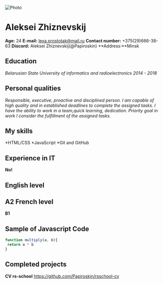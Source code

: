 ![Photo](https://ibb.co/rmmMx5W)

Aleksei Zhiznevskij
===================

**Age:** 24               **E-mail:** lexa.prostotak@mail.ru
                          **Contact number:** +375(29)666-38-63
                          **Discord:** Aleksei Zhiznevskij(@Papiroskin)
**Address:**Minsk


Education
----------
*Belarusian State University of informatics and radioelectronics 2014 - 2018*

Personal qualities
------------------

*Responsible, executive, proactive and disciplined person. I am capable of high quality and in established
deadlines to complete the assigned tasks. I have the ability to work in a team,quick learning, dedication.
Priority goal in work I consider the fulfillment of the assigned tasks.*

My skills
---------
*HTML/CSS
*JavaScript
*Git and GitHub

Experience in IT
----------------
**No!**

English level
-------------
**A2**
French level
------------
**B1**

Sample of Javascript Code
--------------------------
```javascript
function multiply(a, b){
 return a * b
}
```

Completed projects
------------------
**CV rs-school** https://github.com/Papiroskin/rsschool-cv